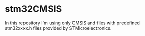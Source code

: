 # stm32CMSIS
In this repository I'm using only CMSIS and files with predefined stm32xxxx.h files provided by STMicroelectronics.
